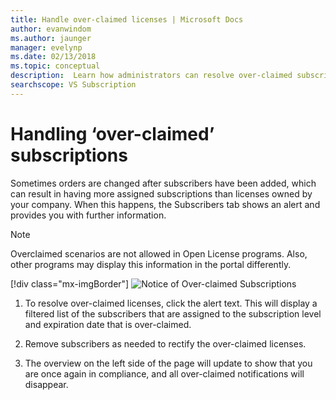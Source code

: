 ```yaml
---
title: Handle over-claimed licenses | Microsoft Docs
author: evanwindom
ms.author: jaunger
manager: evelynp
ms.date: 02/13/2018
ms.topic: conceptual
description:  Learn how administrators can resolve over-claimed subscriptions
searchscope: VS Subscription
---
```


# Handling ‘over-claimed’ subscriptions

Sometimes orders are changed after subscribers have been added, which can result in having more assigned subscriptions than licenses owned by your company. When this happens, the Subscribers tab shows an alert and provides you with further information.

> [!NOTE]
> Overclaimed scenarios are not allowed in Open License programs.  Also, other programs may display this information in the portal differently.
>
> [!div class="mx-imgBorder"]
> ![Notice of Over-claimed Subscriptions](_img/over-claimed/over-claimed-alert.png)


1.	To resolve over-claimed licenses, click the alert text. This will display a filtered list of the subscribers that are assigned to the subscription level and expiration date that is over-claimed.

2.	Remove subscribers as needed to rectify the over-claimed licenses.

3.	The overview on the left side of the page will update to show that you are once again in compliance, and all over-claimed notifications will disappear.
